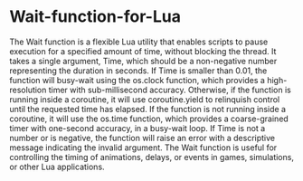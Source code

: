 # Wait-function-for-Lua

The Wait function is a flexible Lua utility that enables scripts to pause execution for a specified amount of time, without blocking the thread. It takes a single argument, Time, which should be a non-negative number representing the duration in seconds. If Time is smaller than 0.01, the function will busy-wait using the os.clock function, which provides a high-resolution timer with sub-millisecond accuracy. Otherwise, if the function is running inside a coroutine, it will use coroutine.yield to relinquish control until the requested time has elapsed. If the function is not running inside a coroutine, it will use the os.time function, which provides a coarse-grained timer with one-second accuracy, in a busy-wait loop. If Time is not a number or is negative, the function will raise an error with a descriptive message indicating the invalid argument. The Wait function is useful for controlling the timing of animations, delays, or events in games, simulations, or other Lua applications.
